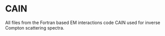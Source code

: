# CAIN
All files from the Fortran based EM interactions code CAIN used for inverse Compton scattering spectra. 
